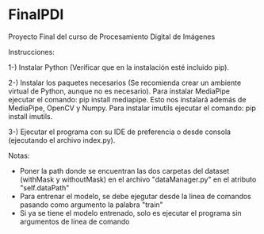 # FinalPDI
Proyecto Final del curso de Procesamiento Digital de Imágenes 


Instrucciones:

1-) Instalar Python (Verificar que en la instalación esté incluido pip).

2-) Instalar los paquetes necesarios (Se recomienda crear un ambiente virtual de Python, aunque no es necesario). Para instalar MediaPipe ejecutar el comando: pip install mediapipe. Esto nos instalará además de MediaPipe, OpenCV y Numpy. Para instalar imutils ejecutar el comando: pip install imutils.

3-) Ejecutar el programa con su IDE de preferencia o desde consola (ejecutando el archivo index.py).

Notas:

- Poner la path donde se encuentran las dos carpetas del dataset (withMask y withoutMask) en el archivo "dataManager.py" en el atributo "self.dataPath"
- Para entrenar el modelo, se debe ejegutar desde la linea de comandos pasando como argumento la palabra "train"
- Si ya se tiene el modelo entrenado, solo es ejecutar el programa sin argumentos de linea de comando
